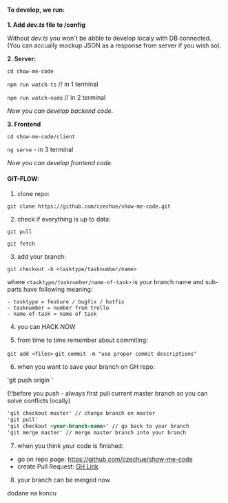 #### To develop, we run:

**1. Add _dev.ts_ file to /config**

Without _dev.ts_ you won't be abble to develop localy with DB connected.
(You can accually mockup JSON as a response from server if you wish so).

**2. Server:**

`cd show-me-code`

`npm run watch-ts` // in 1 terminal

`npm run watch-node` // in 2 terminal

_Now you can develop backend code._


**3. Frontend**

`cd show-me-code/client`

`ng serve` - in 3 terminal

_Now you can develop frontend code._


#### GIT-FLOW:


1. clone repo:

`git clone https://github.com/czechue/show-me-code.git`

2. check if everything is up to data:

`git pull`

`git fetch`

3. add your branch:

`git checkout -b <tasktype/tasknumber/name>`

   where `<tasktype/tasknumber/name-of-task>` is your branch name and sub-parts have following meaning:

    - tasktype = feature / bugfix / hotfix
    - tasknumber = number from trello
    - name-of-task = name of task

4. you can HACK NOW

5. from time to time remember about commiting:

`git add <files>`
`git commit -m "use proper commit descriptions"`

6. when you want to save your branch on GH repo:

'git push origin <your-branch-name>'

(!!before you push - always first pull current master branch so you can solve conflicts locally)
```markdown
'git checkout master' // change branch on master
'git pull'
'git checkout <your-branch-name>' // go back to your branch
'git merge master' // merge master branch into your branch
```

7. when you think your code is finished:
- go on repo page: https://github.com/czechue/show-me-code
- create Pull Request: [GH Link](https://help.github.com/articles/creating-a-pull-request/#creating-the-pull-request)

8. your branch can be merged now

dodane na koncu
